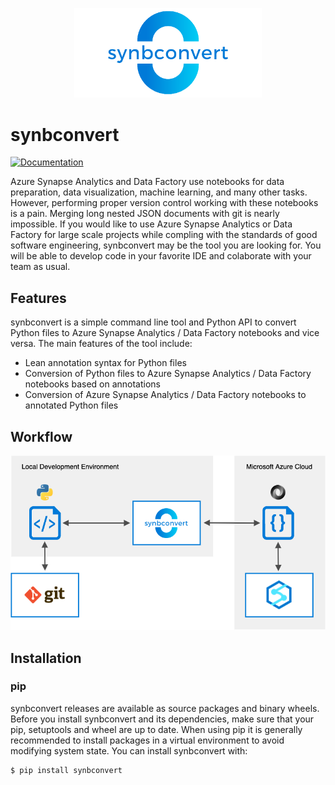 <p align="center"><img width="300" src="./docs/img/logo.png"/></p>

# synbconvert

[![Documentation](https://img.shields.io/badge/Documentation-MkDocs-blue)](https://alpine-data.github.io/synbconvert/)


Azure Synapse Analytics and Data Factory use notebooks for data preparation, data visualization, machine learning, and many other tasks. 
However, performing proper version control working with these notebooks is a pain. 
Merging long nested JSON documents with git is nearly impossible.
If you would like to use Azure Synapse Analytics or Data Factory for large scale projects while compling with the standards of good software engineering, synbconvert may be the tool you are looking for.
You will be able to develop code in your favorite IDE and colaborate with your team as usual.

## Features

synbconvert is a simple command line tool and Python API to convert Python files to Azure Synapse Analytics / Data Factory notebooks and vice versa.
The main features of the tool include:

- Lean annotation syntax for Python files
- Conversion of Python files to Azure Synapse Analytics / Data Factory notebooks based on annotations
- Conversion of Azure Synapse Analytics / Data Factory notebooks to annotated Python files

## Workflow

<p align="center"><img width="885" src="./docs/img/workflow.png"/></p>

## Installation

### pip

synbconvert releases are available as source packages and binary wheels. Before you install synbconvert and its dependencies, make sure that your pip, setuptools and wheel are up to date. When using pip it is generally recommended to install packages in a virtual environment to avoid modifying system state. You can install synbconvert with:

```console
$ pip install synbconvert
```

<br>